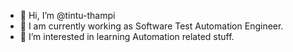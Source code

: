 - 👋 Hi, I’m @tintu-thampi
- 👀 I am currently working as Software Test Automation Engineer.
- 🌱 I’m interested in learning Automation related stuff.
